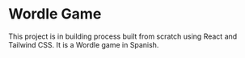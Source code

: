 # Wordle Game

This project is in building process built from scratch using React and Tailwind CSS. It is a Wordle game in Spanish.
